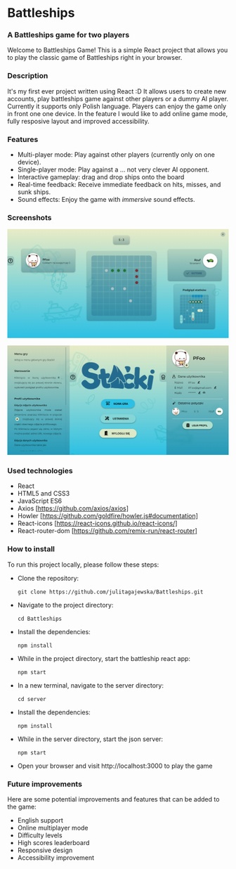 # Battleships
### A Battleships game for two players
Welcome to Battleships Game! This is a simple React project that allows you to play the classic game of Battleships right in your browser.


### Description
It's my first ever project written using React :D It allows users to create new accounts, play battleships game against other players or a dummy AI player.
Currently it supports only Polish language. Players can enjoy the game only in front one one device. In the feature I would like to add online game mode, fully resposive layout and improved accessibility.


### Features
- Multi-player mode: Play against other players (currently only on one device).
- Single-player mode: Play against a ... not very clever AI opponent.
- Interactive gameplay: drag and drop ships onto the board
- Real-time feedback: Receive immediate feedback on hits, misses, and sunk ships.
- Sound effects: Enjoy the game with *immersive* sound effects.


### Screenshots
![Screenshot - battleships game](https://github.com/julitagajewska/Battleships/blob/master/src/components/assets/battleships-screenshot-1.png)

!["Screenshot - menu](https://github.com/julitagajewska/Battleships/blob/master/src/components/assets/battleships-screenshot-2.png)


### Used technologies
- React
- HTML5 and CSS3
- JavaScript ES6
- Axios [https://github.com/axios/axios]
- Howler [https://github.com/goldfire/howler.js#documentation]
- React-icons [https://react-icons.github.io/react-icons/]
- React-router-dom [https://github.com/remix-run/react-router]


### How to install
To run this project locally, please follow these steps:
- Clone the repository:
  ```
  git clone https://github.com/julitagajewska/Battleships.git
  ```
- Navigate to the project directory:
  ```
  cd Battleships
  ```
- Install the dependencies:
  ```
  npm install
  ```
- While in the project directory, start the battleship react app:
  ```
  npm start
  ```
- In a new terminal, navigate to the server directory:
  ```
  cd server
  ```
- Install the dependencies:
  ```
  npm install
  ```
- While in the server directory, start the json server:
  ```
  npm start
  ```
- Open your browser and visit http://localhost:3000 to play the game


### Future improvements
Here are some potential improvements and features that can be added to the game:
- English support
- Online multiplayer mode
- Difficulty levels
- High scores leaderboard
- Responsive design
- Accessibility improvement
